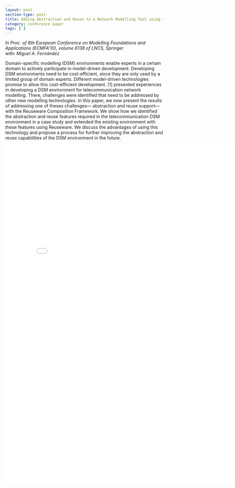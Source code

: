 ```yaml
---
layout: post
section-type: post
title: Adding Abstraction and Reuse to a Network Modelling Tool using the Reuseware Composition Framework
category: conference paper
tags: [ ]
---
```

_In Proc. of 6th European Conference on Modelling Foundations and Applications (ECMFA’10), volume 6138 of LNCS, Springer_
<br/>with: _Miguel A. Fernández_

Domain-specific modelling (DSM) environments enable experts
in a certain domain to actively participate in model-driven development.
Developing DSM environments need to be cost-efficient, since
they are only used by a limited group of domain experts. Different model-driven
technologies promise to allow this cost-efficient development. [1]
presented experiences in developing a DSM environment for telecommunication
network modelling. There, challenges were identified that
need to be addressed by other new modelling technologies. In this paper,
we now present the results of addressing one of theses challenges—
abstraction and reuse support—with the Reuseware Composition Framework.
We show how we identified the abstraction and reuse features required
in the telecommunication DSM environment in a case study and
extended the existing environment with these features using Reuseware.
We discuss the advantages of using this technology and propose a process
for further improving the abstraction and reuse capabilities of the DSM
environment in the future.

<embed src="/publications/2010_ECMFA_ReusewareCIM.pdf" width="800" height="1080" type='application/pdf'/>
